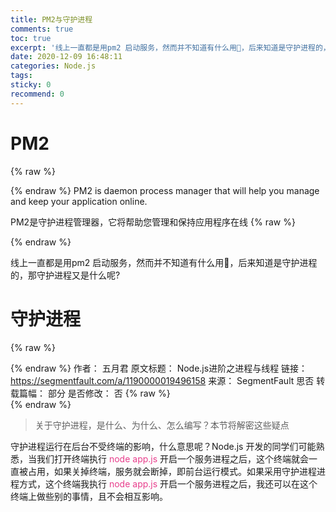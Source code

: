 ```yaml
---
title: PM2与守护进程
comments: true
toc: true
excerpt: '线上一直都是用pm2 启动服务，然而并不知道有什么用🤷，后来知道是守护进程的，那守护进程又是什么呢?'
date: 2020-12-09 16:48:11
categories: Node.js
tags:
sticky: 0
recommend: 0
---
```

# PM2

{% raw %}<article class="message is-info"><div class="message-body">{% endraw %}
PM2 is daemon process manager that will help you manage and keep your application online.

PM2是守护进程管理器，它将帮助您管理和保持应用程序在线
{% raw %}</div></article>{% endraw %}

线上一直都是用pm2 启动服务，然而并不知道有什么用🤷，后来知道是守护进程的，那守护进程又是什么呢?

# 守护进程

{% raw %}<article class="message is-link"><div class="message-body">{% endraw %}
作者： 五月君
原文标题： Node.js进阶之进程与线程
链接： https://segmentfault.com/a/1190000019496158
来源： SegmentFault 思否
转载篇幅： 部分
是否修改： 否
{% raw %}</div></article>{% endraw %}

>关于守护进程，是什么、为什么、怎么编写？本节将解密这些疑点

守护进程运行在后台不受终端的影响，什么意思呢？Node.js 开发的同学们可能熟悉，当我们打开终端执行 <font color="#e83e8c">node app.js</font> 开启一个服务进程之后，这个终端就会一直被占用，如果关掉终端，服务就会断掉，即前台运行模式。如果采用守护进程进程方式，这个终端我执行 <font color="#e83e8c">node app.js</font> 开启一个服务进程之后，我还可以在这个终端上做些别的事情，且不会相互影响。
